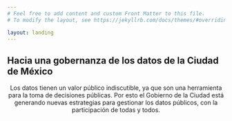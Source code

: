 ```yaml
---
# Feel free to add content and custom Front Matter to this file.
# To modify the layout, see https://jekyllrb.com/docs/themes/#overriding-theme-defaults

layout: landing
---
```

<style>
h1+h2,h1,h2+p {
    text-align: center;
}

</style>


<h2>Hacia una gobernanza de los datos de la Ciudad de México</h2>



Los datos tienen un valor público indiscutible, ya que son una herramienta para la toma de decisiones públicas. Por esto el Gobierno de la Ciudad está generando nuevas estrategias para gestionar los datos públicos, con la participación de todas y todos. 

